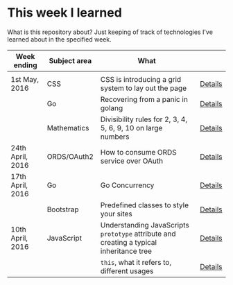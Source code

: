 # This week I learned

What is this repository about? Just keeping of track of technologies I've learned about in the specified week.

| Week ending     | Subject area | What      |    |
|-----------------|--------------|--------   |---------  |
|||||
|1st May, 2016    | CSS          | CSS is introducing a grid system to lay out the page | [Details](http://apextips.blogspot.com.au/2016/04/preparing-for-css-grids.html) |
|                 | Go           | Recovering from a panic in golang | [Details](https://github.com/tschf/twil/tree/master/assets/20160501-go-defer-recover)|
|                 | Mathematics  | Divisibility rules for 2, 3, 4, 5, 6, 9, 10 on large numbers | [Details](https://github.com/tschf/twil/tree/master/assets/20160501-math-divisibility) |
|24th April, 2016 | ORDS/OAuth2  | How to consume ORDS service over OAuth | [Details](http://apextips.blogspot.com.au/2016/04/setting-up-and-consuming-your-data.html) |
|17th April, 2016 | Go           | Go Concurrency | [Details](http://tschf.github.io/2016/04/17/go-concurrency/)
|                 | Bootstrap    | Predefined classes to style your sites | [Details](https://github.com/tschf/twil/tree/master/assets/20160417-bootstrap-css-class/) |
|10th April, 2016 | JavaScript   | Understanding JavaScripts `prototype` attribute and creating a typical inheritance tree | [Details](https://github.com/tschf/twil/tree/master/assets/20160410-js-proto/) |
| | | `this`, what it refers to, different usages | [Details](https://github.com/tschf/twil/tree/master/assets/20160410-js-this/) |
